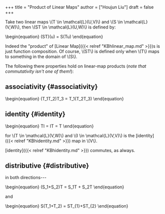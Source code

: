 +++
title = "Product of Linear Maps"
author = ["Houjun Liu"]
draft = false
+++

Take two linear maps \\(T \in \mathcal{L}(U,V)\\) and \\(S \in \mathcal{L}(V,W)\\), then \\(ST \in \mathcal{L}(U,W)\\) is defined by:

\begin{equation}
(ST)(u) = S(Tu)
\end{equation}

Indeed the "product" of [Linear Map]({{< relref "KBhlinear_map.md" >}})s is just function composition. Of course, \\(ST\\) is defined only when \\(T\\) maps to something in the domain of \\(S\\).

The following there properties hold on linear-map products (_note that commutativity isn't one of them!_):


## associativity {#associativity}

\begin{equation}
(T\_1T\_2)T\_3 = T\_1(T\_2T\_3)
\end{equation}


## identity {#identity}

\begin{equation}
TI = IT = T
\end{equation}

for \\(T \in \mathcal{L}(V,W)\\) and \\(I \in \mathcal{L}(V,V)\\) is the [identity]({{< relref "KBhidentity.md" >}}) map in \\(V\\).

[identity]({{< relref "KBhidentity.md" >}}) commutes, as always.


## distributive {#distributive}

in both directions---

\begin{equation}
(S\_1+S\_2)T = S\_1T + S\_2T
\end{equation}

and

\begin{equation}
S(T\_1+T\_2) = ST\_{1}+ST\_{2}
\end{equation}